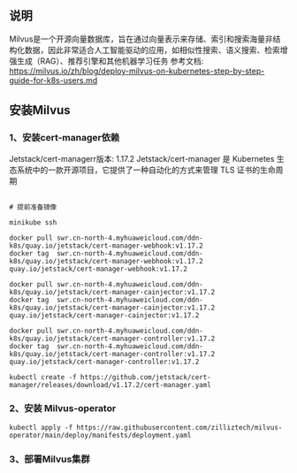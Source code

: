 ## 说明

Milvus是一个开源向量数据库，旨在通过向量表示来存储、索引和搜索海量非结构化数据，因此非常适合人工智能驱动的应用，如相似性搜索、语义搜索、检索增强生成（RAG）、推荐引擎和其他机器学习任务
参考文档: https://milvus.io/zh/blog/deploy-milvus-on-kubernetes-step-by-step-guide-for-k8s-users.md



## 安装Milvus

### 1、安装cert-manager依赖

Jetstack/cert-managerr版本: 1.17.2
Jetstack/cert-manager 是 Kubernetes 生态系统中的一款开源项目，它提供了一种自动化的方式来管理 TLS 证书的生命周期

```shell

# 提前准备镜像

minikube ssh

docker pull swr.cn-north-4.myhuaweicloud.com/ddn-k8s/quay.io/jetstack/cert-manager-webhook:v1.17.2
docker tag  swr.cn-north-4.myhuaweicloud.com/ddn-k8s/quay.io/jetstack/cert-manager-webhook:v1.17.2  quay.io/jetstack/cert-manager-webhook:v1.17.2

docker pull swr.cn-north-4.myhuaweicloud.com/ddn-k8s/quay.io/jetstack/cert-manager-cainjector:v1.17.2
docker tag  swr.cn-north-4.myhuaweicloud.com/ddn-k8s/quay.io/jetstack/cert-manager-cainjector:v1.17.2  quay.io/jetstack/cert-manager-cainjector:v1.17.2

docker pull swr.cn-north-4.myhuaweicloud.com/ddn-k8s/quay.io/jetstack/cert-manager-controller:v1.17.2
docker tag  swr.cn-north-4.myhuaweicloud.com/ddn-k8s/quay.io/jetstack/cert-manager-controller:v1.17.2  quay.io/jetstack/cert-manager-controller:v1.17.2

kubectl create -f https://github.com/jetstack/cert-manager/releases/download/v1.17.2/cert-manager.yaml

```

### 2、安装 Milvus-operator

```shell
kubectl apply -f https://raw.githubusercontent.com/zilliztech/milvus-operator/main/deploy/manifests/deployment.yaml
```


### 3、部署Milvus集群

